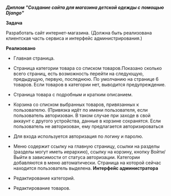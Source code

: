 ***Диплом "Создание сайта для магазина детской одежды с помощью Django"***


**Задача**

Разработать сайт интернет-магазина. (Должна быть реализована клиентская часть сервиса и интерфейс администрирования.)

**Реализовано**

* Главная страница.

* Страница категории товара со списком товаров.Показано сколько всего страниц, есть возможность перейти на следующую, предыдущую, первую, последнюю. По умолчанию на странице 6 товаров. Если товаров в категории нет, выводится предупреждение.

* Страница товара с подробным  и кратким описанием.
* Корзина со списком выбранных товаров, привязанных к пользователю. (Привязка идёт по имени пользователя, если пользователь авторизован. В таком случае при заходе в свой аккаунт с другого устройства, данные в корзине сохранятся. Если пользователь не авторизован, ему предлагается авторизироваться
* Для входа используется авторизация по логину и паролю.
* Меню содержит ссылку на главную страницу, ссылки на разделы (разделы могут иметь иерархию), ссылку на корзину, кнопку Войти/Выйти в зависимости от статуса авторизации. Категории добавляются в меню автоматически. Страница на которой сейчас находится пользователь выделена.
**Интерфейс администратора**
* Редактирование категорий.
* Редактирование товаров. 

